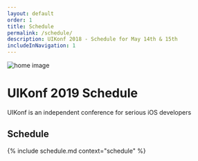 ```yaml
---
layout: default
order: 1
title: Schedule
permalink: /schedule/
description: UIKonf 2018 - Schedule for May 14th & 15th
includeInNavigation: 1
---
```


<div class="headerimage uk-position-relative" style="background-image: url({{ site.baseurl }}/static/images/about_image.jpg);" data-uk-parallax="{bg: '-50'}">
  <img class="uk-invisible" src="{{ site.baseurl }}/static/images/about_image.jpg" alt="home image">
   <div class="uk-position-cover uk-flex uk-flex-center uk-flex-middle uk-flex-column">
      <div class="teaser">
      	<h1>UIKonf 2019 Schedule</h1>
        <p>UIKonf is an independent conference for serious iOS developers</p>
     </div>
   </div>
</div>

<div class="backshape opposite relative">
  <div class="wrapper">
        <div class="uk-width-medium-6-10 uk-container-center">
          <div class="uk-grid">
            <div class="uk-width-1-1 uk-text-center">
              <h2 class="brand-color">Schedule</h2>
            </div>
		     {% include schedule.md context="schedule" %}
           </div>
       </div>
    </div>
</div>
